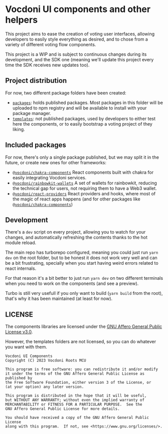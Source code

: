 Vocdoni UI components and other helpers
=======================================

This project aims to ease the creation of voting user interfaces, allowing
developers to easily style everything as desired, and to chose from a variety of
different voting flow components.

This project is a WIP and is subject to continuous changes during its
development, and the SDK one (meaning we'll update this project every time the
SDK receives new updates too).

Project distribution
--------------------

For now, two different package folders have been created:

- [`packages`]: holds published packages. Most packages in this folder will be
  uploaded to npm registry and will be available to install with your package
  manager.
- [`templates`]: not published packages, used by developers to either test here
  the components, or to easily bootstrap a voting project of they liking.

Included packages
-----------------

For now, there's only a single package published, but we may split it in the
future, or create new ones for other frameworks:

- [`@vocdoni/chakra-components`] React components built with chakra for easily
  integrating Vocdoni services.
- [`@vocdoni/rainbowkit-wallets`] A set of wallets for rainbowkit, reducing the
  technical gap for users, not requiring them to have a Web3 wallet.
- [`@vocdoni/react-providers`] React providers and hooks, where most of the magic
  of react apps happens (and for other packages like [`@vocdoni/chakra-components`])

Development
-----------

There's a `dev` script on every project, allowing you to watch for your changes,
and automatically refreshing the contents thanks to the hot module reload.

The main repo has turborepo configured, meaning you could just run `yarn dev` on
the root folder, but to be honest it does not work very well and can be a bit
frustrating, specially when you start having weird errors related to react
internals.

For that reason it's a bit better to just run `yarn dev` on two different
terminals when you need to work on the components (and see a preview).

Turbo is still very usefull if you only want to build (`yarn build` from the
root), that's why it has been maintained (at least for now).

LICENSE
-------

The components libraries are licensed under the [GNU Affero General Public
License v3.0][license].

However, the templates folders are not licensed, so you can do whatever you want
with them.

    Vocdoni UI Components
    Copyright (C) 2023 Vocdoni Roots MCU

    This program is free software: you can redistribute it and/or modify
    it under the terms of the GNU Affero General Public License as published by
    the Free Software Foundation, either version 3 of the License, or
    (at your option) any later version.

    This program is distributed in the hope that it will be useful,
    but WITHOUT ANY WARRANTY; without even the implied warranty of
    MERCHANTABILITY or FITNESS FOR A PARTICULAR PURPOSE.  See the
    GNU Affero General Public License for more details.

    You should have received a copy of the GNU Affero General Public License
    along with this program.  If not, see <https://www.gnu.org/licenses/>.

[license]: ./LICENSE
[`packages`]: ./packages
[`templates`]: ./templates
[`@vocdoni/chakra-components`]: ./packages/chakra-components/README.md
[`@vocdoni/rainbowkit-wallets`]: ./packages/rainbowkit-wallets/README.md
[`@vocdoni/react-providers`]: ./packages/react-providers/README.md
